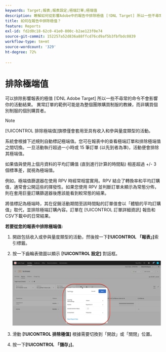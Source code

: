 ```yaml
---
keywords: Target;報表;報表設定;極端訂單;極端值
description: 瞭解如何從影響Adobe中的報告中排除極值 [!DNL Target] 所以一些不尋常的命令不會影響你的活動結果。
title: 如何在報告中排除極值？
feature: Reports
exl-id: fd2d0c18-62c0-41e0-800c-b2ae123f0e74
source-git-commit: 152257a52d836a88ffcd76cd9af5b3fbfbdc0839
workflow-type: tm+mt
source-wordcount: '329'
ht-degree: 72%

---
```


# 排除極端值

可以排除影響報表的極值 [!DNL Adobe Target] 所以一些不尋常的命令不會影響你的活動結果。 異常訂單的範例可能是為整個團隊購買制服的教練，而非購買個別制服的個別購買者。

>[!NOTE]
>
>[!UICONTROL 排除極端值]旗標僅會套用至具有收入和參與量度類型的活動。

系統會根據下述規則自動標記極端值。您可在報表中的查看極端訂單和排除極端值之間切換。一旦活動執行超過一小時或 15 筆訂單 (以先到者為準)，活動便會排除其極端值。

如果值與使用上個月資料的平均訂購值 (直到進行計算的時間點) 相差超過 +/- 3 個標準差，就視為極端值。

例如，極端值篩選器在使用 RPV 時經常相當實用。RPV 結合了轉換率和平均訂購值，通常會公開這些的揮發性。如果您使用 RPV 並判斷訂單未顯示為常態分佈，則在套用巨量訂購篩選器後應該能看到較常態的結果。

將值標記為極端時，其在促銷活動期間至該時間點的訂單值會以「體驗的平均訂購值」取代，並排除極端訂購內容。訂單在 [!UICONTROL 訂單詳細資訊] 報告和CSV下載中的日常結果。

**若要從您的報表中排除極端值:**

1. 開啟包括收入或參與量度類型的活動，然後按一下&#x200B;**[!UICONTROL 「報表」]**&#x200B;索引標籤。
1. 按一下齒輪表徵圖以顯示 **[!UICONTROL 設定]** 對話框。

   ![步驟結果](assets/exclude_extreme_values.png)

1. 滑動 **[!UICONTROL 排除極值]** 根據需要切換到「開啟」或「關閉」位置。
1. 按一下&#x200B;**[!UICONTROL 「儲存」]**。
